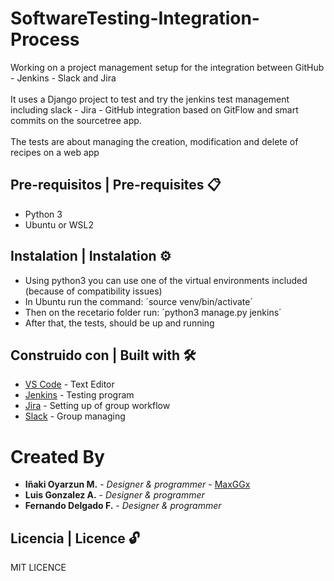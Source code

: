 # SoftwareTesting-Integration-Process
Working on a project management setup for the integration between GitHub - Jenkins - Slack and Jira
<br><br>
It uses a Django project to test and try the jenkins test management including slack - Jira - GitHub integration based on GitFlow and smart commits on the sourcetree app.
<br><br>
The tests are about managing the creation, modification and delete of recipes on a web app

## Pre-requisitos | Pre-requisites 📋

- Python 3
- Ubuntu or WSL2

## Instalation | Instalation ⚙️

- Using python3 you can use one of the virtual environments included (because of compatibility issues)
- In Ubuntu run the command:
    ´source venv/bin/activate´
- Then on the recetario folder run: ´python3 manage.py jenkins´
- After that, the tests, should be up and running

## Construido con | Built with 🛠️

* [VS Code](https://code.visualstudio.com/) - Text Editor
* [Jenkins](https://jenkins.io/) - Testing program
* [Jira](https://www.atlassian.com/es/software/jira?&aceid=&adposition=&adgroup=143883218368&campaign=17614123665&creative=607334076131&device=c&keyword=jira&matchtype=e&network=g&placement=&ds_kids=p71880269326&ds_e=GOOGLE&ds_eid=700000001558501&ds_e1=GOOGLE&gclid=Cj0KCQiA7bucBhCeARIsAIOwr-9Y7eVNUfMd_7P4xRnR9If6Ne4-cwVDw2xwGzV7o7P1hvE2wdkHvmUaAn1mEALw_wcB&gclsrc=aw.ds) - Setting up of group workflow
* [Slack](https://www.slack.com/) - Group managing 

# Created By
* **Iñaki Oyarzun M.** - *Designer & programmer* - [MaxGGx](https://github.com/MaxGGx)
* **Luis Gonzalez A.** - *Designer & programmer* 
* **Fernando Delgado F.** - *Designer & programmer* 

## Licencia | Licence 🔓

MIT LICENCE

